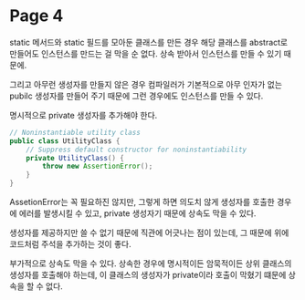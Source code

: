 # Page 4

static 메서드와 static 필드를 모아둔 클래스를 만든 경우 해당 클래스를 abstract로 만들어도 인스턴스를 만드는 걸 막을 순 없다. 상속 받아서 인스턴스를 만들 수 있기 때문에.

그리고 아무런 생성자를 만들지 않은 경우 컴파일러가 기본적으로 아무 인자가 없는 pubilc 생성자를 만들어 주기 때문에 그런 경우에도 인스턴스를 만들 수 있다.

명시적으로 private 생성자를 추가해야 한다.

```java
// Noninstantiable utility class
public class UtilityClass {
    // Suppress default constructor for noninstantiability
    private UtilityClass() {
        throw new AssertionError();
    }
}
```

AssetionError는 꼭 필요하진 않지만, 그렇게 하면 의도치 않게 생성자를 호출한 경우에 에러를 발생시킬 수 있고, private 생성자기 때문에 상속도 막을 수 있다.

생성자를 제공하지만 쓸 수 없기 때문에 직관에 어긋나는 점이 있는데, 그 때문에 위에 코드처럼 주석을 추가하는 것이 좋다.

부가적으로 상속도 막을 수 있다. 상속한 경우에 명시적이든 암묵적이든 상위 클래스의 생성자를 호출해야 하는데, 이 클래스의 생성자가 private이라 호출이 막혔기 떄문에 상속을 할 수 없다.
